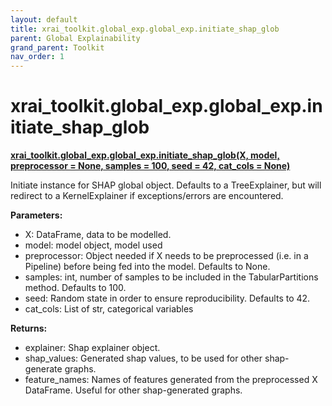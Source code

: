 ```yaml
---
layout: default
title: xrai_toolkit.global_exp.global_exp.initiate_shap_glob
parent: Global Explainability
grand_parent: Toolkit
nav_order: 1
---
```


# xrai_toolkit.global_exp.global_exp.initiate_shap_glob
**[xrai_toolkit.global_exp.global_exp.initiate_shap_glob(X, model, preprocessor = None, samples = 100, seed = 42, cat_cols = None)](https://github.com/gaberamolete/xrai_toolkit/blob/main/global_exp/global_exp.py)**


Initiate instance for SHAP global object. Defaults to a TreeExplainer, but will redirect to a KernelExplainer if exceptions/errors are encountered.


**Parameters:**
- X: DataFrame, data to be modelled.
- model: model object, model used
- preprocessor: Object needed if X needs to be preprocessed (i.e. in a Pipeline) before being fed into the model. Defaults to None.
- samples: int, number of samples to be included in the TabularPartitions method. Defaults to 100.
- seed: Random state in order to ensure reproducibility. Defaults to 42.
- cat_cols: List of str, categorical variables

**Returns:**
- explainer: Shap explainer object.
- shap_values: Generated shap values, to be used for other shap-generate graphs.
- feature_names: Names of features generated from the preprocessed X DataFrame. Useful for other shap-generated graphs.